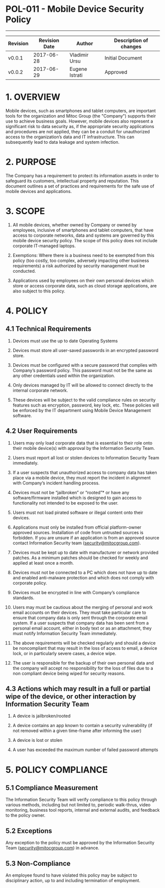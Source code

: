 # POL-011 - Mobile Device Security Policy
-----------------------------------------------------


Revision | Revision Date | Author | Description of changes
-------- | ------------- | ------ | ----------------------
v0.0.1 | 2017-06-28 | Vladimir Ursu | Initial Document
v0.0.2 | 2017-06-29 | Eugene Istrati | Approved


# 1. OVERVIEW

Mobile devices, such as smartphones and tablet computers, are important tools for the organization and Mitoc Group (the "Company") supports their use to achieve business goals. However, mobile devices also represent a significant risk to data security as, if the appropriate security applications and procedures are not applied, they can be a conduit for unauthorized access to the organization’s data and IT infrastructure. This can subsequently lead to data leakage and system infection. 


# 2. PURPOSE

The Company has a requirement to protect its information assets in order to safeguard its customers, intellectual property and reputation. This document outlines a set of practices and requirements for the safe use of mobile devices and applications.


# 3. SCOPE

1. All mobile devices, whether owned by Company or owned by employees, inclusive of smartphones and tablet computers, that have access to corporate networks, data and systems are governed by this mobile device security policy. The scope of this policy does not include corporate IT-managed laptops.

2. Exemptions: Where there is a business need to be exempted from this policy (too costly, too complex, adversely impacting other business requirements) a risk authorized by security management must be conducted.

3. Applications used by employees on their own personal devices which store or access corporate data, such as cloud storage applications, are also subject to this policy.


# 4. POLICY 

## 4.1 Technical Requirements

1. Devices must use the up to date Operating Systems

2. Devices must store all user-saved passwords in an encrypted password store.

3. Devices must be configured with a secure password that complies with Company’s password policy. This password must not be the same as any other credentials used within the organization.

4. Only devices managed by IT will be allowed to connect directly to the internal corporate network.

5. These devices will be subject to the valid compliance rules on security features such as encryption, password, key lock, etc. These policies will be enforced by the IT department using Mobile Device Management software.

## 4.2 User Requirements

1. Users may only load corporate data that is essential to their role onto their mobile device(s) with approval by the Information Security Team.

2. Users must report all lost or stolen devices to Information Security Team immediately.

3. If a user suspects that unauthorized access to company data has taken place via a mobile device, they must report the incident in alignment with Company’s incident handling process.

4. Devices must not be “jailbroken” or “rooted”* or have any software/firmware installed which is designed to gain access to functionality not intended to be exposed to the user.

5. Users must not load pirated software or illegal content onto their devices.

6. Applications must only be installed from official platform-owner approved sources. Installation of code from untrusted sources is forbidden. If you are unsure if an application is from an approved source contact Information Security team (security@mitocgroup.com).

7. Devices must be kept up to date with manufacturer or network provided patches. As a minimum patches should be checked for weekly and applied at least once a month.

8. Devices must not be connected to a PC which does not have up to date and enabled anti-malware protection and which does not comply with corporate policy.

9. Devices must be encrypted in line with Company’s compliance standards.

10. Users may must be cautious about the merging of personal and work email accounts on their devices. They must take particular care to ensure that company data is only sent through the corporate email system. If a user suspects that company data has been sent from a personal email account, either in body text or as an attachment, they must notify Information Security Team immediately.

11. The above requirements will be checked regularly and should a device be noncompliant that may result in the loss of access to email, a device lock, or in particularly severe cases, a device wipe.

12. The user is responsible for the backup of their own personal data and the company will accept no responsibility for the loss of files due to a non compliant device being wiped for security reasons.

## 4.3 Actions which may result in a full or partial wipe of the device, or other interaction by Information Security Team

1. A device is jailbroken/rooted

2. A device contains an app known to contain a security vulnerability (if not removed within a given time-frame after informing the user)

3. A device is lost or stolen

4. A user has exceeded the maximum number of failed password attempts


# 5. POLICY COMPLIANCE 

## 5.1	Compliance Measurement

The Information Security Team will verify compliance to this policy through various methods, including but not limited to, periodic walk-thrus, video monitoring, business tool reports, internal and external audits, and feedback to the policy owner. 

##  5.2	Exceptions

Any exception to the policy must be approved by the Information Security Team (security@mitocgroup.com) in advance.

##  5.3	Non-Compliance

An employee found to have violated this policy may be subject to disciplinary action, up to and including termination of employment. 
